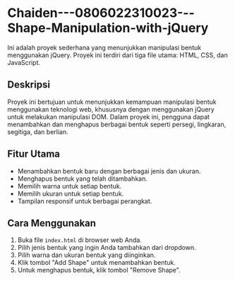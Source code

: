 # Chaiden---0806022310023---Shape-Manipulation-with-jQuery

Ini adalah proyek sederhana yang menunjukkan manipulasi bentuk menggunakan jQuery. Proyek ini terdiri dari tiga file utama: HTML, CSS, dan JavaScript.

## Deskripsi

Proyek ini bertujuan untuk menunjukkan kemampuan manipulasi bentuk menggunakan teknologi web, khususnya dengan menggunakan jQuery untuk melakukan manipulasi DOM. Dalam proyek ini, pengguna dapat menambahkan dan menghapus berbagai bentuk seperti persegi, lingkaran, segitiga, dan berlian.

## Fitur Utama

- Menambahkan bentuk baru dengan berbagai jenis dan ukuran.
- Menghapus bentuk yang telah ditambahkan.
- Memilih warna untuk setiap bentuk.
- Memilih ukuran untuk setiap bentuk.
- Tampilan responsif untuk berbagai perangkat.

## Cara Menggunakan

1. Buka file `index.html` di browser web Anda.
2. Pilih jenis bentuk yang ingin Anda tambahkan dari dropdown.
3. Pilih warna dan ukuran bentuk yang diinginkan.
4. Klik tombol "Add Shape" untuk menambahkan bentuk.
5. Untuk menghapus bentuk, klik tombol "Remove Shape".
